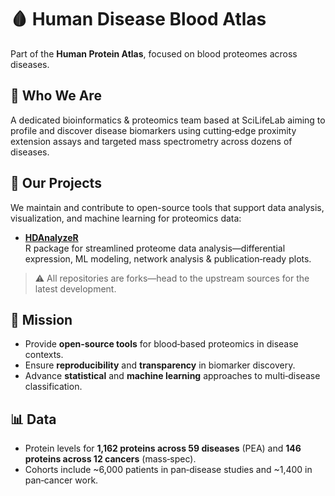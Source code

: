 # 🩸 Human Disease Blood Atlas  
Part of the **Human Protein Atlas**, focused on blood proteomes across diseases.

## 🧬 Who We Are  
A dedicated bioinformatics & proteomics team based at SciLifeLab aiming to profile and discover disease biomarkers using cutting‑edge proximity extension assays and targeted mass spectrometry across dozens of diseases.

## 📂 Our Projects  
We maintain and contribute to open-source tools that support data analysis, visualization, and machine learning for proteomics data:

- **[HDAnalyzeR](https://github.com/HDA1472/HDAnalyzeR)**  
  R package for streamlined proteome data analysis—differential expression, ML modeling, network analysis & publication‑ready plots.

> ⚠️ All repositories are forks—head to the upstream sources for the latest development.

## 🎯 Mission  
- Provide **open‑source tools** for blood‑based proteomics in disease contexts.
- Ensure **reproducibility** and **transparency** in biomarker discovery.
- Advance **statistical** and **machine learning** approaches to multi‑disease classification.

## 📊 Data  
- Protein levels for **1,162 proteins across 59 diseases** (PEA) and **146 proteins across 12 cancers** (mass‑spec).
- Cohorts include ~6,000 patients in pan‑disease studies and ~1,400 in pan‑cancer work.


